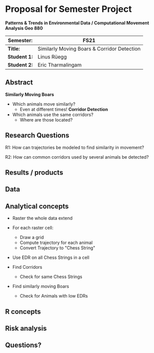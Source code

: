 # Proposal for Semester Project

**Patterns & Trends in Environmental Data / Computational Movement
Analysis Geo 880**

| Semester:      |  FS21                                 |
|----------------|---------------------------------- |
| **Title:**     |  Similarly Moving Boars & Corridor Detection                         |
| **Student 1:** |  Linus Rüegg                                 |
| **Student 2:** |  Eric Tharmalingam                |


## Abstract 

<!-- A short abstract of your project proposal (50-60 words) -->
**Similarly Moving Boars**
- Which animals move similarly?
  - Even at different times!
**Corridor Detection**
- Which animals use the same corridors?
  - Where are those located?

## Research Questions

<!-- What are the research questions of your project? (50-60 words) -->

R1: How can trajectories be modeled to find similarity in movement?

R2: How can common corridors used by several animals be detected?

## Results / products

<!-- Which results/products do you expect, anticipate? -->

## Data

<!-- What data will you use? Will you require additional context data? Where do you get this data from? Do you already have all the data? -->

## Analytical concepts

<!-- Which analytical concepts will you use? What conceptual movement spaces and respective modelling approaches of trajectories will you be using? What additional spatial analysis methods will you be using? -->
- Raster the whole data extend
- For each raster cell:
  - Draw a grid 
  - Compute trajectory for each animal
  - Convert Trajectory to "Chess String"
- Use EDR on all Chess Strings in a cell

- Find Corridors
  - Check for same Chess Strings

- Find similarly moving Boars
  - Check for Animals with low EDRs

## R concepts

<!-- Which R concepts, functions, packages will you mainly use. What additional spatial analysis methods will you be using? -->

## Risk analysis

<!-- What could be the biggest challenges/problems you might face? What is your plan B? -->

## Questions? 

<!-- 
Which questions would you like to discuss at the coaching session? 

For questions regarding the data: Please file an issue here: https://github.com/ComputationalMovementAnalysis/ComputationalMovementAnalysisData/issues

-->
